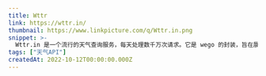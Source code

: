 ```yaml
---
title: Wttr
link: https://wttr.in/
thumbnail: https://www.linkpicture.com/q/Wttr.in.png
snippet: >-
  Wttr.in 是一个流行的天气查询服务，每天处理数千万次请求。它是 wego 的封装，旨在展示面向终端的服务能力。
tags: ["天气API"]
createdAt: 2022-10-12T00:00:00.000Z
---
```

